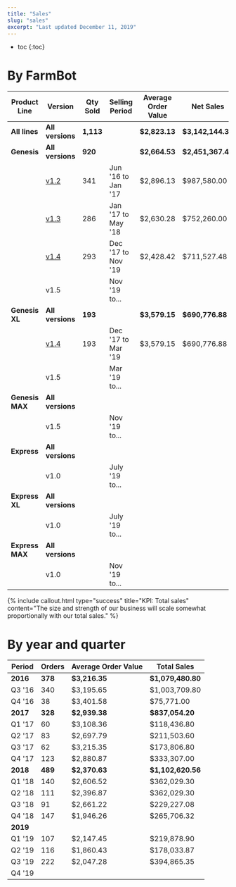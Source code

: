```yaml
---
title: "Sales"
slug: "sales"
excerpt: "Last updated December 11, 2019"
---
```


* toc
{:toc}

# By FarmBot

|Product Line                  |Version                       |Qty Sold                      |Selling Period                |Average Order Value           |Net Sales                     |
|------------------------------|------------------------------|------------------------------|------------------------------|------------------------------|------------------------------|
|**All lines**                 |**All versions**              |**1,113**                     |                              |**$2,823.13**                 |**$3,142,144.36**
|**Genesis**                   |**All versions**              |**920**                       |                              |**$2,664.53**                 |**$2,451,367.48**
|                              |[v1.2](https://farmbot.myshopify.com/admin/reports/161808482)|341                           |Jun '16 to Jan '17            |$2,896.13                     |$987,580.00
|                              |[v1.3](https://farmbot.myshopify.com/admin/reports/161742946)|286                           |Jan '17 to May '18            |$2,630.28                     |$752,260.00
|                              |[v1.4](https://farmbot.myshopify.com/admin/reports/161775714)|293                           |Dec '17 to Nov '19            |$2,428.42                     |$711,527.48
|                              |v1.5                          |                              |Nov '19 to...                 |                              |
|**Genesis XL**                |**All versions**              |**193**                       |                              |**$3,579.15**                 |**$690,776.88**
|                              |[v1.4](https://farmbot.myshopify.com/admin/reports/161710178)|193                           |Dec '17 to Mar '19            |$3,579.15                     |$690,776.88
|                              |v1.5                          |                              |Mar '19 to...                 |                              |
|**Genesis MAX**               |**All versions**              |                              |                              |                              |
|                              |v1.5                          |                              |Nov '19 to...                 |                              |
|**Express**                   |**All versions**              |                              |                              |                              |
|                              |v1.0                          |                              |July '19 to...                |                              |
|**Express XL**                |**All versions**              |                              |                              |                              |
|                              |v1.0                          |                              |July '19 to...                |                              |
|**Express MAX**               |**All versions**              |                              |                              |                              |
|                              |v1.0                          |                              |Nov '19 to...                 |                              |



{%
include callout.html
type="success"
title="KPI: Total sales"
content="The size and strength of our business will scale somewhat proportionally with our total sales."
%}

# By year and quarter

|Period                        |Orders                        |Average Order Value           |Total Sales                   |
|------------------------------|------------------------------|------------------------------|------------------------------|
|**2016**                      |**378**                       |**$3,216.35**                 |**$1,079,480.80**
|Q3 '16                        |340                           |$3,195.65                     |$1,003,709.80
|Q4 '16                        |38                            |$3,401.58                     |$75,771.00
|**2017**                      |**328**                       |**$2,939.38**                 |**$837,054.20**
|Q1 '17                        |60                            |$3,108.36                     |$118,436.80
|Q2 '17                        |83                            |$2,697.79                     |$211,503.60
|Q3 '17                        |62                            |$3,215.35                     |$173,806.80
|Q4 '17                        |123                           |$2,880.87                     |$333,307.00
|**2018**                      |**489**                       |**$2,370.63**                 |**$1,102,620.56**
|Q1 '18                        |140                           |$2,606.52                     |$362,029.30
|Q2 '18                        |111                           |$2,396.87                     |$362,029.30
|Q3 '18                        |91                            |$2,661.22                     |$229,227.08
|Q4 '18                        |147                           |$1,946.26                     |$265,706.32
|**2019**                      |                              |                              |
|Q1 '19                        |107                           |$2,147.45                     |$219,878.90
|Q2 '19                        |116                           |$1,860.43                     |$178,033.87
|Q3 '19                        |222                           |$2,047.28                     |$394,865.35
|Q4 '19                        |                              |                              |



<style>
.hub-container {
  max-width: 1350px;
}
.value-icon {
  display: inline-block;
  height: 18px;
  margin-bottom: -2px;
}
  
a[title="Guides"] {
  color: #f4f4f4!important;
  border-bottom: 5px solid #f4f4f4;
  padding-bottom: 20px!important;
}
  
a[title="Guides"]:hover {
  color: white!important;
  border-bottom-color: white;
}
  
#hub-header li a:hover {
  box-shadow: none!important;
}
</style>

<meta name="theme-color" content="#434343">

